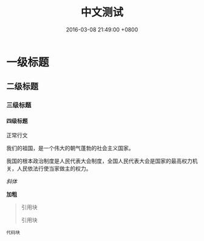 ﻿---
layout: post
title: "中文测试"
date: 2016-03-08 21:49:00 +0800
---
# 一级标题

## 二级标题

### 三级标题

#### 四级标题

正常行文

我们的祖国，是一个伟大的朝气蓬勃的社会主义国家。

我国的根本政治制度是人民代表大会制度，全国人民代表大会是国家的最高权力机关，人民依法行使当家做主的权力。

_斜体_

**加粗**

>引用块
>
>引用块

`代码块`